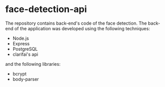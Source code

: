 # face-detection-api
The repository contains back-end's code of the face detection. The back-end of the application was developed using the following techniques:

- Node.js
- Express
- PostgreSQL
- clarifai's api

and the following libraries:

- bcrypt
- body-parser


